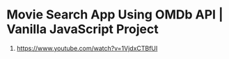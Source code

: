 # Movie Search App Using OMDb API | Vanilla JavaScript Project

1. <https://www.youtube.com/watch?v=1VjdxCTBfUI>
